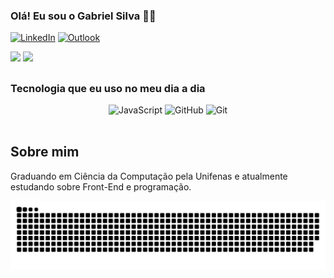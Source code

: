 

### Olá! Eu sou o Gabriel Silva 👋🏼


[![LinkedIn](https://img.shields.io/badge/linkedin-%230077B5.svg?style=for-the-badge&logo=linkedin&logoColor=white)](https://www.linkedin.com/in/gabriiellpereira/)
[![Outlook](https://img.shields.io/badge/Outlook-0078D4?style=for-the-badge&logo=microsoft-outlook&logoColor=white)](gabrielpereirasilva9@hotmail.com)

<div>
<img height="180em" src = "https://github-readme-stats.vercel.app/api?username=gabrielps1&show_icons=true&theme=white"/> 
<img height="180em" src ="https://github-readme-stats.vercel.app/api/top-langs/?username=gabrielps1&layout=compact"/>
</div>

##


 ### Tecnologia que eu uso no meu dia a dia

<div style="text-align: center;">
    <img src="https://img.shields.io/badge/javascript-%23323330.svg?style=for-the-badge&logo=javascript&logoColor=%23F7DF1E" alt="JavaScript"/>
    <img src="https://img.shields.io/badge/github-%23121011.svg?style=for-the-badge&logo=github&logoColor=white)" alt="GitHub"/>
    <img src="https://img.shields.io/badge/git-%23F05033.svg?style=for-the-badge&logo=git&logoColor=white)" alt="Git"/>

</div><br/>

## Sobre mim

Graduando em Ciência da Computação pela Unifenas e atualmente estudando sobre Front-End e programação.

![snake gif](https://github.com/gabrielps1/gabrielps1/blob/output/github-contribution-grid-snake.svg)





